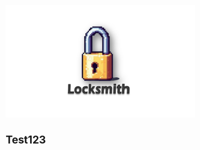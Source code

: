 <!DOCTYPE>
<html>
<img src="images/Locksmith Thumbnail2.png" alt="logo", style="TOP:235px;LEFT:270px;">
    



  
</main>



<h1>Test123</h1>


</html>
